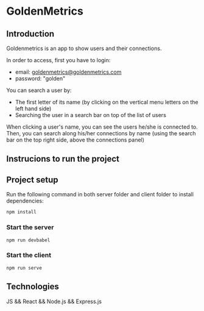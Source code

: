 # GoldenMetrics

## Introduction

Goldenmetrics is an app to show users and their connections.

In order to access, first you have to login:<br>
- email: goldenmetrics@goldenmetrics.com
- password: "golden"

You can search a user by:
- The first letter of its name (by clicking on the vertical menu letters on the left hand side)
- Searching the user in a search bar on top of the list of users

When clicking a user's name, you can see the users he/she is connected to. Then, you can search along his/her connections by name (using the search bar on the top right side, above the connections panel)

## Instrucions to run the project

## Project setup

Run the following command in both server folder and client folder to install dependencies:

```
npm install
```

### Start the server
```
npm run devbabel
```
### Start the client
```
npm run serve
```
## Technologies

JS && React && Node.js && Express.js 
